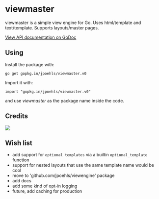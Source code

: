 # viewmaster

viewmaster is a simple view engine for Go. Uses html/template and text/template.
Supports layouts/master pages.

[View API documentation on GoDoc](http://godoc.org/github.com/jpoehls/viewmaster)

## Using

Install the package with:

    go get gopkg.in/jpoehls/viewmaster.v0
  
Import it with:

    import "gopkg.in/jpoehls/viewmaster.v0"
  
and use *viewmaster* as the package name inside the code.

## Credits

<a href='http://www.babygopher.org'><img src='https://raw2.github.com/drnic/babygopher-site/gh-pages/images/babygopher-badge.png' ></a>

## Wish list

- add support for `optional templates` via a builtin `optional_template` function
- support for nested layouts that use the same template name would be cool
- move to 'github.com/jpoehls/viewengine' package
- add docs
- add some kind of opt-in logging
- future, add caching for production